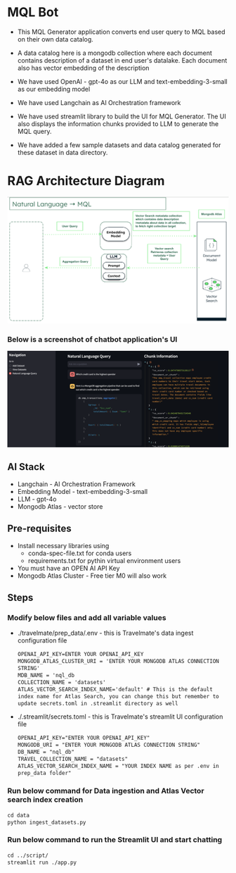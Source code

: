 # MQL Bot
- This MQL Generator application converts end user query to MQL based on their own data catalog. 

- A data catalog here is a mongodb collection where each document contains description of a dataset in end user's datalake. Each document also has vector embedding of the description 

- We have used OpenAI - gpt-4o as our LLM and text-embedding-3-small as our embedding model

- We have used Langchain as AI Orchestration framework

- We have used streamlit library to build the UI for MQL Generator. The UI also displays the information chunks provided to LLM to generate the MQL query.

- We have added a few sample datasets and data catalog generated for these dataset in data directory.



# RAG Architecture Diagram

![alt text](image-1.png)

### Below is a screenshot of chatbot application's UI 

![alt text](image-2.png)

## AI Stack
- Langchain - AI Orchestration Framework
- Embedding Model - text-embedding-3-small
- LLM - gpt-4o
- Mongodb Atlas - vector store



## Pre-requisites
- Install necessary libraries using 
   - conda-spec-file.txt for conda users
   - requirements.txt for pythin virtual environment users
- You must have an OPEN AI API Key
- Mongodb Atlas Cluster - Free tier M0 will also work

## Steps

### Modify below files and add all variable values
- ./travelmate/prep_data/.env - this is Travelmate's data ingest configuration file

   ```
   OPENAI_API_KEY=ENTER YOUR OPENAI_API_KEY
   MONGODB_ATLAS_CLUSTER_URI = 'ENTER YOUR MONGODB ATLAS CONNECTION STRING'
   MDB_NAME = 'nql_db
   COLLECTION_NAME = 'datasets'
   ATLAS_VECTOR_SEARCH_INDEX_NAME='default' # This is the default index name for Atlas Search, you can change this but remember to update secrets.toml in .streamlit directory as well
   ```
- ./.streamlit/secrets.toml - this is Travelmate's streamlit UI configuration file

   ```
   OPENAI_API_KEY="ENTER YOUR OPENAI_API_KEY"
   MONGODB_URI = "ENTER YOUR MONGODB ATLAS CONNECTION STRING"
   DB_NAME = "nql_db"
   TRAVEL_COLLECTION_NAME = "datasets"
   ATLAS_VECTOR_SEARCH_INDEX_NAME = "YOUR INDEX NAME as per .env in prep_data folder"
   ```

### Run below command for Data ingestion and Atlas Vector search index creation
   
   ```
   cd data
   python ingest_datasets.py
   ```

### Run below command to run the Streamlit UI and start chatting
```
cd ../script/
streamlit run ./app.py
```


